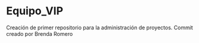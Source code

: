 # Equipo_VIP
Creación de primer repositorio para la administración de proyectos.
Commit creado por Brenda Romero
